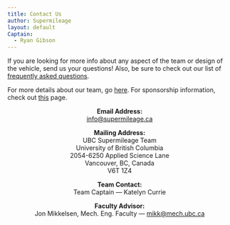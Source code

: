 ```yaml
---
title: Contact Us
author: Supermileage
layout: default
Captain:
  - Ryan Gibson
---
```

If you are looking for more info about any aspect of the team or design of the vehicle, send us your questions! Also, be sure to check out our list of [frequently asked questions][1].

For more details about our team, go [here](/about/team.html). For sponsorship information, check out [this](/sponsors/) page.

<p style="text-align: center;">
  <strong>Email Address:</strong><br />
  <a href="mailto:info@supermileage.ca">info@supermileage.ca</a>
</p>

<p style="text-align: center;">
  <strong>Mailing Address:</strong><br />
  UBC Supermileage Team<br /> University of British Columbia<br /> 2054-6250 Applied Science Lane<br /> Vancouver, BC, Canada<br /> V6T 1Z4
</p>

<p style="text-align: center;">
  <strong>Team Contact:</strong><br />
  Team Captain &mdash; Katelyn Currie
</p>

<p style="text-align: center;">
  <strong>Faculty Advisor:</strong><br />
  Jon Mikkelsen, Mech. Eng. Faculty &mdash; <a href="mailto:mikk@mech.ubc.ca">mikk@mech.ubc.ca</a>
</p>

 [1]: /about/faq.html
 [2]: /index.php/sponsors/

